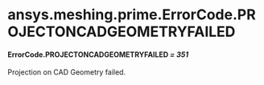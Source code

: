 # ansys.meshing.prime.ErrorCode.PROJECTONCADGEOMETRYFAILED



#### ErrorCode.PROJECTONCADGEOMETRYFAILED *= 351*

Projection on CAD Geometry failed.

<!-- !! processed by numpydoc !! -->
